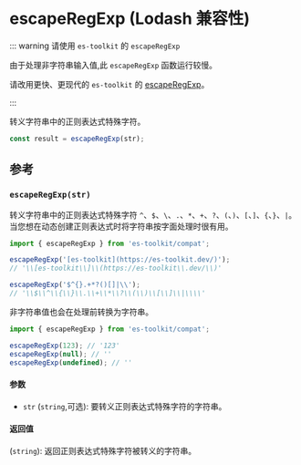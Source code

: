 # escapeRegExp (Lodash 兼容性)

::: warning 请使用 `es-toolkit` 的 `escapeRegExp`

由于处理非字符串输入值,此 `escapeRegExp` 函数运行较慢。

请改用更快、更现代的 `es-toolkit` 的 [escapeRegExp](../../string/escapeRegExp.md)。

:::

转义字符串中的正则表达式特殊字符。

```typescript
const result = escapeRegExp(str);
```

## 参考

### `escapeRegExp(str)`

转义字符串中的正则表达式特殊字符 `^`、`$`、`\`、`.`、`*`、`+`、`?`、`(`、`)`、`[`、`]`、`{`、`}`、`|`。当您想在动态创建正则表达式时将字符串按字面处理时很有用。

```typescript
import { escapeRegExp } from 'es-toolkit/compat';

escapeRegExp('[es-toolkit](https://es-toolkit.dev/)');
// '\\[es-toolkit\\]\\(https://es-toolkit\\.dev/\\)'

escapeRegExp('$^{}.+*?()[]|\\');
// '\\$\\^\\{\\}\\.\\+\\*\\?\\(\\)\\[\\]\\|\\\\'
```

非字符串值也会在处理前转换为字符串。

```typescript
import { escapeRegExp } from 'es-toolkit/compat';

escapeRegExp(123); // '123'
escapeRegExp(null); // ''
escapeRegExp(undefined); // ''
```

#### 参数

- `str` (`string`,可选): 要转义正则表达式特殊字符的字符串。

#### 返回值

(`string`): 返回正则表达式特殊字符被转义的字符串。
